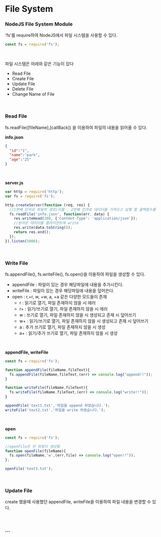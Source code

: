# File System

### NodeJS File System Module
'fs'를 require하여 NodeJS에서 파일 시스템을 사용할 수 있다.

```javascript
const fs = require('fs');
```

<br>

파일 시스템은 아래와 같은 기능이 있다
* Read File
* Create File
* Update File
* Delete File
* Change Name of File

<br>

### Read File
fs.readFile([fileName],[callBack]) 을 이용하여 파일의 내용을 읽어올 수 있다.

__info.json__

```json
{
  "id":"1",
  "name":"park",
  "age":"25"
}
```

<br>

__server.js__

```javascript
var http = require('http');
var fs = require('fs');

http.createServer(function (req, res) {
  //1번째 인자로 파일의 경로/이름 , 2번째 인자로 데이터를 가져오고 실행 할 콜백함수를 실행
  fs.readFile('info.json', function(err, data) {
    res.writeHead(200, {'Content-Type': 'application/json'});
    //받아온 데이터를 클라이언트에 write
    res.write(data.toString());
    return res.end();
  });
}).listen(5000);
```
<br>

### Write File
fs.appendFile(), fs.writeFile(), fs.open()을 이용하여 파일을 생성할 수 있다.
* appendFile : 파일이 있는 경우 해당파일에 내용을 추가시킨다.
* writeFile : 파일이 있는 경우 해당파일에 내용을 덮어쓴다.
* open : r,+r, w, +w, a, +a 같은 다양한 모드들이 존재
  * r : 읽기로 열기, 파일 존재하지 않을 시 에러
  * r+ : 읽기/쓰기로 열기, 파일 존재하지 않을 시 에러
  * w : 쓰기로 열기, 파일 존재하지 않을 시 생성되고 존재 시 덮어쓰기
  * w+ : 읽기/쓰기로 열기, 파일 존재하지 않을 시 생성되고 존재 시 덮어쓰기
  * a : 추가 쓰기로 열기, 파일 존재하지 않을 시 생성
  * a+ : 읽기/추가 쓰기로 열기, 파일 존재하지 않을 시 생성

<br>

__appendFile, writeFile__
``` javascript
const fs = require('fs');

function appendFile(fileName,fileText){
  fs.appendFile(fileName,fileText,(err) => console.log("append!!"));
}

function writeFile(fileName,fileText){
  fs.writeFile(fileName,fileText,(err) => console.log("write!!"));
}

appendFile('text1.txt','파일을 append 하였습니다.');
writeFile('text2.txt','파일을 write 하였습니다.');
```

<br>

__open__
```javascript
const fs = require('fs');

//openFile은 빈 파일이 생성됨
function openFile(fileName){
  fs.open(fileName,'w',(err,file) => console.log("open!!"));
};

openFile('text3.txt');
```

<br>

### Update File
create 했을때 사용했던 appendFile, writeFile을 이용하여 파일 내용을 변경할 수 있다.

<br>

### ...

